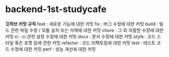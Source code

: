 # backend-1st-studycafe

**깃허브 커밋 규칙**
feat     :	새로운 기능에 대한 커밋
fix      : 	버그 수정에 대한 커밋
build    :	빌드 관련 파일 수정 / 모듈 설치 또는 삭제에 대한 커밋
chore    :	그 외 자잘한 수정에 대한 커밋
ci	     : ci 관련 설정 수정에 대한 커밋
docs	   : 문서 수정에 대한 커밋
style	   : 코드 스타일 혹은 포맷 등에 관한 커밋
refactor :	코드 리팩토링에 대한 커밋
test	   : 테스트 코드 수정에 대한 커밋
perf	   : 성능 개선에 대한 커밋
